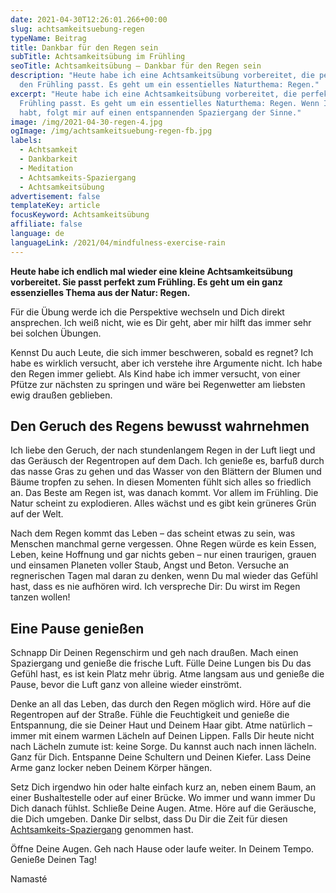 ```yaml
---
date: 2021-04-30T12:26:01.266+00:00
slug: achtsamkeitsuebung-regen
typeName: Beitrag
title: Dankbar für den Regen sein
subTitle: Achtsamkeitsübung im Frühling
seoTitle: Achtsamkeitsübung – Dankbar für den Regen sein
description: "Heute habe ich eine Achtsamkeitsübung vorbereitet, die perfekt in
  den Frühling passt. Es geht um ein essentielles Naturthema: Regen."
excerpt: "Heute habe ich eine Achtsamkeitsübung vorbereitet, die perfekt in den
  Frühling passt. Es geht um ein essentielles Naturthema: Regen. Wenn Ihr Lust
  habt, folgt mir auf einen entspannenden Spaziergang der Sinne."
image: /img/2021-04-30-regen-4.jpg
ogImage: /img/achtsamkeitsuebung-regen-fb.jpg
labels:
  - Achtsamkeit
  - Dankbarkeit
  - Meditation
  - Achtsamkeits-Spaziergang
  - Achtsamkeitsübung
advertisement: false
templateKey: article
focusKeyword: Achtsamkeitsübung
affiliate: false
language: de
languageLink: /2021/04/mindfulness-exercise-rain
---
```

**Heute habe ich endlich mal wieder eine kleine Achtsamkeitsübung vorbereitet. Sie passt perfekt zum Frühling. Es geht um ein ganz essenzielles Thema aus der Natur: Regen.**

Für die Übung werde ich die Perspektive wechseln und Dich direkt ansprechen. Ich weiß nicht, wie es Dir geht, aber mir hilft das immer sehr bei solchen Übungen.

Kennst Du auch Leute, die sich immer beschweren, sobald es regnet? Ich habe es wirklich versucht, aber ich verstehe ihre Argumente nicht. Ich habe den Regen immer geliebt. Als Kind habe ich immer versucht, von einer Pfütze zur nächsten zu springen und wäre bei Regenwetter am liebsten ewig draußen geblieben.

## Den Geruch des Regens bewusst wahrnehmen

Ich liebe den Geruch, der nach stundenlangem Regen in der Luft liegt und das Geräusch der Regentropen auf dem Dach. Ich genieße es, barfuß durch das nasse Gras zu gehen und das Wasser von den Blättern der Blumen und Bäume tropfen zu sehen. In diesen Momenten fühlt sich alles so friedlich an. Das Beste am Regen ist, was danach kommt. Vor allem im Frühling. Die Natur scheint zu explodieren. Alles wächst und es gibt kein grüneres Grün auf der Welt.

Nach dem Regen kommt das Leben – das scheint etwas zu sein, was Menschen manchmal gerne vergessen. Ohne Regen würde es kein Essen, Leben, keine Hoffnung und gar nichts geben – nur einen traurigen, grauen und einsamen Planeten voller Staub, Angst und Beton. Versuche an regnerischen Tagen mal daran zu denken, wenn Du mal wieder das Gefühl hast, dass es nie aufhören wird. Ich verspreche Dir: Du wirst im Regen tanzen wollen!

## Eine Pause genießen

Schnapp Dir Deinen Regenschirm und geh nach draußen. Mach einen Spaziergang und genieße die frische Luft. Fülle Deine Lungen bis Du das Gefühl hast, es ist kein Platz mehr übrig. Atme langsam aus und genieße die Pause, bevor die Luft ganz von alleine wieder einströmt.

Denke an all das Leben, das durch den Regen möglich wird. Höre auf die Regentropen auf der Straße. Fühle die Feuchtigkeit und genieße die Entspannung, die sie Deiner Haut und Deinem Haar gibt. Atme natürlich – immer mit einem warmen Lächeln auf Deinen Lippen. Falls Dir heute nicht nach Lächeln zumute ist: keine Sorge. Du kannst auch nach innen lächeln. Ganz für Dich. Entspanne Deine Schultern und Deinen Kiefer. Lass Deine Arme ganz locker neben Deinem Körper hängen.

Setz Dich irgendwo hin oder halte einfach kurz an, neben einem Baum, an einer Bushaltestelle oder auf einer Brücke. Wo immer und wann immer Du Dich danach fühlst. Schließe Deine Augen. Atme. Höre auf die Geräusche, die Dich umgeben. Danke Dir selbst, dass Du Dir die Zeit für diesen [Achtsamkeits-Spaziergang](/2020/10/spaziergang-fuer-die-seele/) genommen hast.

Öffne Deine Augen. Geh nach Hause oder laufe weiter. In Deinem Tempo. Genieße Deinen Tag!

Namasté

<Gallery name="achtsamkeitsuebung-regen-1" />
